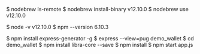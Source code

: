 $ nodebrew ls-remote
$ nodebrew install-binary v12.10.0
$ nodebrew use v12.10.0

$ node -v
v12.10.0
$ npm --version
6.10.3

$ npm install express-generator -g
$ express --view=pug demo_wallet
$ cd demo_wallet
$ npm install libra-core --save
$ npm install
$ npm start app.js

